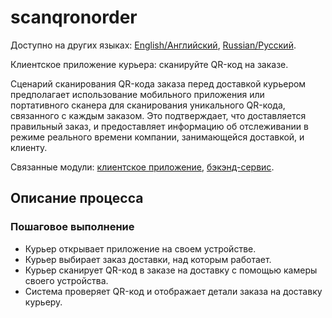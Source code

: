 # scanqronorder

Доступно на других языках: [English/Английский](scanqronorder.md), [Russian/Русский](scanqronorder.ru.md). 

Клиентское приложение курьера: сканируйте QR-код на заказе.

Сценарий сканирования QR-кода заказа перед доставкой курьером предполагает использование мобильного приложения или портативного сканера для сканирования уникального QR-кода, связанного с каждым заказом.
Это подтверждает, что доставляется правильный заказ, и предоставляет информацию об отслеживании в режиме реального времени компании, занимающейся доставкой, и клиенту.

Связанные модули: [клиентское приложение](../../frontend/courierclient.md), [бэкэнд-сервис](../../backend/courierbackend.md).

## Описание процесса

### Пошаговое выполнение

- Курьер открывает приложение на своем устройстве.
- Курьер выбирает заказ доставки, над которым работает.
- Курьер сканирует QR-код в заказе на доставку с помощью камеры своего устройства.
- Система проверяет QR-код и отображает детали заказа на доставку курьеру.
